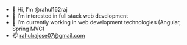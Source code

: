 - 👋 Hi, I’m @rahul162raj
- 👀 I’m interested in full stack web development
- 🌱 I’m currently working in web development technologies (Angular, Spring MVC) 
- 📫 rahulrajcse07@gmail.com

<!---
rahul162raj/rahul162raj is a ✨ special ✨ repository because its `README.md` (this file) appears on your GitHub profile.
You can click the Preview link to take a look at your changes.
--->
